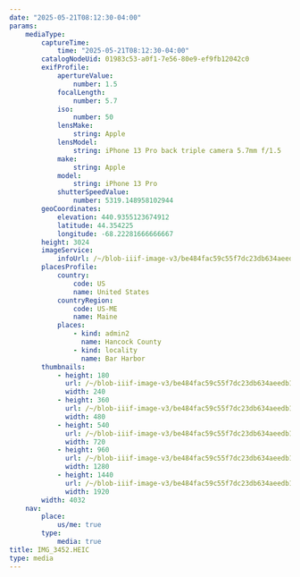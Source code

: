 ```yaml
---
date: "2025-05-21T08:12:30-04:00"
params:
    mediaType:
        captureTime:
            time: "2025-05-21T08:12:30-04:00"
        catalogNodeUid: 01983c53-a0f1-7e56-80e9-ef9fb12042c0
        exifProfile:
            apertureValue:
                number: 1.5
            focalLength:
                number: 5.7
            iso:
                number: 50
            lensMake:
                string: Apple
            lensModel:
                string: iPhone 13 Pro back triple camera 5.7mm f/1.5
            make:
                string: Apple
            model:
                string: iPhone 13 Pro
            shutterSpeedValue:
                number: 5319.148958102944
        geoCoordinates:
            elevation: 440.9355123674912
            latitude: 44.354225
            longitude: -68.22281666666667
        height: 3024
        imageService:
            infoUrl: /~/blob-iiif-image-v3/be484fac59c55f7dc23db634aeedb1dd10398bab5d320383a81006e6d962a939/info.json
        placesProfile:
            country:
                code: US
                name: United States
            countryRegion:
                code: US-ME
                name: Maine
            places:
                - kind: admin2
                  name: Hancock County
                - kind: locality
                  name: Bar Harbor
        thumbnails:
            - height: 180
              url: /~/blob-iiif-image-v3/be484fac59c55f7dc23db634aeedb1dd10398bab5d320383a81006e6d962a939/full/240%2C180/0/default.jpg
              width: 240
            - height: 360
              url: /~/blob-iiif-image-v3/be484fac59c55f7dc23db634aeedb1dd10398bab5d320383a81006e6d962a939/full/480%2C360/0/default.jpg
              width: 480
            - height: 540
              url: /~/blob-iiif-image-v3/be484fac59c55f7dc23db634aeedb1dd10398bab5d320383a81006e6d962a939/full/720%2C540/0/default.jpg
              width: 720
            - height: 960
              url: /~/blob-iiif-image-v3/be484fac59c55f7dc23db634aeedb1dd10398bab5d320383a81006e6d962a939/full/1280%2C960/0/default.jpg
              width: 1280
            - height: 1440
              url: /~/blob-iiif-image-v3/be484fac59c55f7dc23db634aeedb1dd10398bab5d320383a81006e6d962a939/full/1920%2C1440/0/default.jpg
              width: 1920
        width: 4032
    nav:
        place:
            us/me: true
        type:
            media: true
title: IMG_3452.HEIC
type: media
---
```

